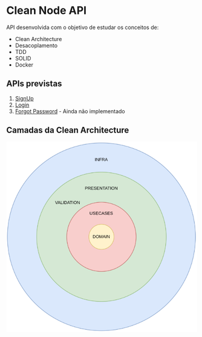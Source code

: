 # Clean Node API

API desenvolvida com o objetivo de estudar os conceitos de: 
* Clean Architecture
* Desacoplamento
* TDD
* SOLID
* Docker

## APIs previstas
1. [SignUp](./documentation/signup.md)
2. [Login](./documentation/login.md)
3. [Forgot Password](./documentation/forgot-password.md) - Ainda não implementado


## Camadas da Clean Architecture

![](./documentation/imgs/clean-arch-layers.png)
